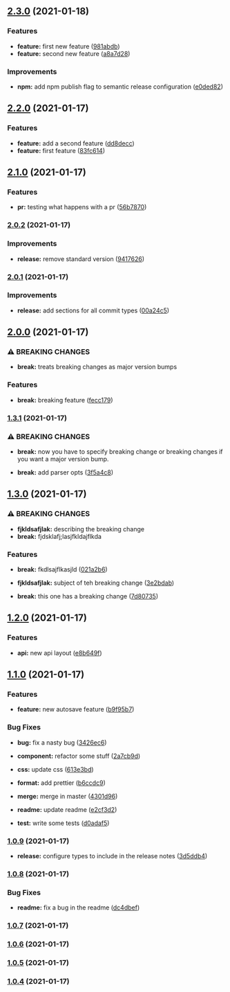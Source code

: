 ## [2.3.0](https://github.com/bradgarropy/test-conventional-commits/compare/v2.2.0...v2.3.0) (2021-01-18)


### Features

* **feature:** first new feature ([981abdb](https://github.com/bradgarropy/test-conventional-commits/commit/981abdbdc44faa199c75e4560cc3cc74544bcc9c))
* **feature:** second new feature ([a8a7d28](https://github.com/bradgarropy/test-conventional-commits/commit/a8a7d284849d06a3bbd8ff10fd897c81c3ca5020))


### Improvements

* **npm:** add npm publish flag to semantic release configuration ([e0ded82](https://github.com/bradgarropy/test-conventional-commits/commit/e0ded824e4f6f0a664f35ed422dfa237bded5508))

## [2.2.0](https://github.com/bradgarropy/test-conventional-commits/compare/v2.1.0...v2.2.0) (2021-01-17)


### Features

* **feature:** add a second feature ([dd8decc](https://github.com/bradgarropy/test-conventional-commits/commit/dd8decc0a8be3ac5839b52b5925641cf7e923087))
* **feature:** first feature ([83fc614](https://github.com/bradgarropy/test-conventional-commits/commit/83fc6140486d23965fea56d820dbe15ed0e32dac))

## [2.1.0](https://github.com/bradgarropy/test-conventional-commits/compare/v2.0.2...v2.1.0) (2021-01-17)


### Features

* **pr:** testing what happens with a pr ([56b7870](https://github.com/bradgarropy/test-conventional-commits/commit/56b78709270f8bb0acce9df97fc68bc3ffaf4067))

### [2.0.2](https://github.com/bradgarropy/test-conventional-commits/compare/v2.0.1...v2.0.2) (2021-01-17)


### Improvements

* **release:** remove standard version ([9417626](https://github.com/bradgarropy/test-conventional-commits/commit/9417626335f6da42fb7e02d2161b39d4c2e9bf1b))

### [2.0.1](https://github.com/bradgarropy/test-conventional-commits/compare/v2.0.0...v2.0.1) (2021-01-17)


### Improvements

* **release:** add sections for all commit types ([00a24c5](https://github.com/bradgarropy/test-conventional-commits/commit/00a24c521421e0bf0955f36baa6ed538d5054e5b))

## [2.0.0](https://github.com/bradgarropy/test-conventional-commits/compare/v1.3.1...v2.0.0) (2021-01-17)


### ⚠ BREAKING CHANGES

* **break:** treats breaking changes as major version bumps

### Features

* **break:** breaking feature ([fecc179](https://github.com/bradgarropy/test-conventional-commits/commit/fecc1793f55a5b5b02ec2ba014433ba0c92f4531))

### [1.3.1](https://github.com/bradgarropy/test-conventional-commits/compare/v1.3.0...v1.3.1) (2021-01-17)


### ⚠ BREAKING CHANGES

* **break:** now you have to specify breaking change or breaking changes if you want a major
version bump.

* **break:** add parser opts ([3f5a4c8](https://github.com/bradgarropy/test-conventional-commits/commit/3f5a4c8593e48db34c66e7ee533a012fe8282567))

## [1.3.0](https://github.com/bradgarropy/test-conventional-commits/compare/v1.2.0...v1.3.0) (2021-01-17)


### ⚠ BREAKING CHANGES

* **fjkldsafjlak:** describing the breaking change
* **break:** fjdsklafj;lasjfkldajflkda

### Features

* **break:** fkdlsajflkasjld ([021a2b6](https://github.com/bradgarropy/test-conventional-commits/commit/021a2b6d02bf02333324e8a1ce2cb56ac397b606))
* **fjkldsafjlak:** subject of teh breaking change ([3e2bdab](https://github.com/bradgarropy/test-conventional-commits/commit/3e2bdab919dd66c2ef0092d869bbdbbbf61a5bc6))


* **break:** this one has a breaking change ([7d80735](https://github.com/bradgarropy/test-conventional-commits/commit/7d80735e49d1c2cbaf9d57a520465128d3a76fce))

## [1.2.0](https://github.com/bradgarropy/test-conventional-commits/compare/v1.1.0...v1.2.0) (2021-01-17)


### Features

* **api:** new api layout ([e8b649f](https://github.com/bradgarropy/test-conventional-commits/commit/e8b649f64ccc8e05553671ea19f01c5868fe63cd))

## [1.1.0](https://github.com/bradgarropy/test-conventional-commits/compare/v1.0.9...v1.1.0) (2021-01-17)


### Features

* **feature:** new autosave feature ([b9f95b7](https://github.com/bradgarropy/test-conventional-commits/commit/b9f95b7021dda756ad20513a4931ae351634aa67))


### Bug Fixes

* **bug:** fix a nasty bug ([3426ec6](https://github.com/bradgarropy/test-conventional-commits/commit/3426ec6c3d57a6f96fefdb844acaecb3be778ec0))


* **component:** refactor some stuff ([2a7cb9d](https://github.com/bradgarropy/test-conventional-commits/commit/2a7cb9da7bbaa5e43aae50e63c8b521a0e0f8e58))
* **css:** update css ([613e3bd](https://github.com/bradgarropy/test-conventional-commits/commit/613e3bdc3400a0141abbf4ad05cab2440929d5f8))
* **format:** add prettier ([b6ccdc9](https://github.com/bradgarropy/test-conventional-commits/commit/b6ccdc97c3b6b43d49a6c302569fd938cadc09e9))
* **merge:** merge in master ([4301d96](https://github.com/bradgarropy/test-conventional-commits/commit/4301d965484deffcb4d33b6f07578167fd6d99b1))
* **readme:** update readme ([e2cf3d2](https://github.com/bradgarropy/test-conventional-commits/commit/e2cf3d29fbe851363477068c0dcabdf2e7aa5e1a))
* **test:** write some tests ([d0adaf5](https://github.com/bradgarropy/test-conventional-commits/commit/d0adaf50900daeb20dcba967334b4537c6643887))

### [1.0.9](https://github.com/bradgarropy/test-conventional-commits/compare/v1.0.8...v1.0.9) (2021-01-17)


* **release:** configure types to include in the release notes ([3d5ddb4](https://github.com/bradgarropy/test-conventional-commits/commit/3d5ddb4e7f49b331028bef80237d14248d429525))

### [1.0.8](https://github.com/bradgarropy/test-conventional-commits/compare/v1.0.7...v1.0.8) (2021-01-17)

### Bug Fixes

-   **readme:** fix a bug in the readme ([dc4dbef](https://github.com/bradgarropy/test-conventional-commits/commit/dc4dbef8efffaae8b61b915a1b2b00b3842f0fae))

### [1.0.7](https://github.com/bradgarropy/test-conventional-commits/compare/v1.0.6...v1.0.7) (2021-01-17)

### [1.0.6](https://github.com/bradgarropy/test-conventional-commits/compare/v1.0.5...v1.0.6) (2021-01-17)

### [1.0.5](https://github.com/bradgarropy/test-conventional-commits/compare/v1.0.4...v1.0.5) (2021-01-17)

### [1.0.4](https://github.com/bradgarropy/test-conventional-commits/compare/v1.0.3...v1.0.4) (2021-01-17)
